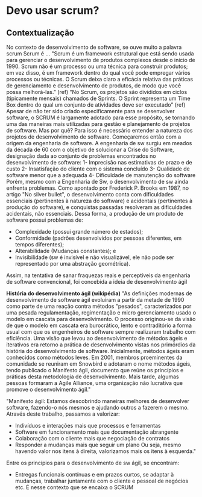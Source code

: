 # Devo usar scrum?
## Contextualização
No contexto de desenvolvimento de software, se ouve muito a palavra scrum
Scrum é …
"Scrum é um framework estrutural que está sendo usada para gerenciar o desenvolvimento de produtos complexos desde o início de 1990. Scrum não é um processo ou uma técnica para construir produtos; em vez disso, é um framework dentro do qual você pode empregar vários processos ou técnicas. O Scrum deixa claro a eficácia relativa das práticas de gerenciamento e desenvolvimento de produtos, de modo que você possa melhorá-las.” (ref)
“No Scrum, os projetos são divididos em ciclos (tipicamente mensais) chamados de Sprints. O Sprint representa um Time Box dentro do qual um conjunto de atividades deve ser executado” (ref)
Apesar de não ter sido criado especificamente para se desenvolver software, o SCRUM é largamente adotado para esse propósito, se tornando uma das maneiras mais utilizadas para gestão e planejamento de projetos de software.
Mas por quê?
Para isso é necessário entender a natureza dos projetos de desenvolvimento de software. Começaremos então com a origem da engenharia de software.
A engenharia de sw surgiu em meados da década de 60 com o objetivo de solucionar a Crise do Software, designação dada ao conjunto de problemas encontrados no desenvolvimento de software:
1- Imprecisão nas estimativas de prazo e de custo
2- Insatisfação do cliente com o sistema concluído
3- Qualidade de software menor que a adequada
4- Dificuldade de manutenção do software
Porém, mesmo com a Engenharia de Sw, o desenvolvimento de sw ainda enfrenta problemas. Como apontado por Frederick P. Brooks em 1987, no artigo "No silver bullet", o desenvolvimento conta com dificuldades essenciais (pertinentes à natureza do software) e acidentais (pertinentes à produção do software), e conquistas passadas resolveram as dificuldades acidentais, não essenciais. Dessa forma, a produção de um produto de software possui problemas de:
- Complexidade (possui grande número de estados);
- Conformidade (padrões desenvolvidos por pessoas diferentes, em tempos diferentes);
- Alterabilidade (Mudanças constantes); e
- Invisibilidade (sw é invisível e não visualizável, ele não pode ser representado por uma abstração geométrica).

Assim, na tentativa de sanar fraquezas reais e perceptíveis da engenharia de software convencional, foi concebida a ideia de desenvolvimento ágil

**História do desenvolvimento ágil (wikipédia)**
"As definições modernas de desenvolvimento de software ágil evoluíram a partir da metade de 1990 como parte de uma reação contra métodos "pesados", caracterizados por uma pesada regulamentação, regimentação e micro gerenciamento usado o modelo em cascata para desenvolvimento. O processo originou-se da visão de que o modelo em cascata era burocrático, lento e contraditório a forma usual com que os engenheiros de software sempre realizaram trabalho com eficiência.
Uma visão que levou ao desenvolvimento de métodos ágeis e iterativos era retorno a prática de desenvolvimento vistas nos primórdios da história do desenvolvimento de software.
Inicialmente, métodos ágeis eram conhecidos como métodos leves. Em 2001, membros proeminentes da comunidade se reuniram em Snowbird e adotaram o nome métodos ágeis, tendo publicado o Manifesto ágil, documento que reúne os princípios e práticas desta metodologia de desenvolvimento. Mais tarde, algumas pessoas formaram a Agile Alliance, uma organização não lucrativa que promove o desenvolvimento ágil."

"Manifesto ágil: Estamos descobrindo maneiras melhores de desenvolver software, fazendo-o nós mesmos e ajudando outros a fazerem o mesmo. Através deste trabalho, passamos a valorizar:
- Indivíduos e interações mais que processos e ferramentas
- Software em funcionamento mais que documentação abrangente
- Colaboração com o cliente mais que negociação de contratos
- Responder a mudanças mais que seguir um plano
Ou seja, mesmo havendo valor nos itens à direita, valorizamos mais os itens à esquerda."

Entre os princípios para o desenvolvimento de sw ágil, se encontram:
- Entregas funcionais contínuas e em prazos curtos, se adaptar à mudanças, trabalhar juntamente com o cliente e pessoal de negócios etc.
É nesse contexto que se encaixa o SCRUM

